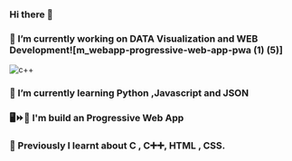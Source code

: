 ### Hi there 👋
### 🔭 I’m currently working on DATA Visualization and WEB Development![m_webapp-progressive-web-app-pwa (1) (5)]

![c++](https://user-images.githubusercontent.com/68476475/114379340-52258880-9ba6-11eb-9ef5-5ce7152a1fb8.gif)





### 🌱 I’m currently learning Python ,Javascript and JSON 
### 🖥️⏩📱 I'm build an Progressive Web App
### 📙 Previously I learnt about C , C➕➕, HTML , CSS.
<!-- 👯 I’m looking to collaborate on ...
- 🤔 I’m looking for help with ...
- 💬 Ask me about ...
- 📫 How to reach me: ...
- 😄 Pronouns: ...
- ⚡ Fun fact: ...
-->
